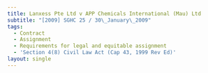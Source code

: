```yaml
---
title: Lanxess Pte Ltd v APP Chemicals International (Mau) Ltd
subtitle: "[2009] SGHC 25 / 30\_January\_2009"
tags:
  - Contract
  - Assignment
  - Requirements for legal and equitable assignment
  - 'Section 4(8) Civil Law Act (Cap 43, 1999 Rev Ed)'
layout: single
---
```



